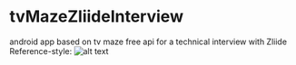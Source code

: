 # tvMazeZliideInterview
android app based on tv maze free api for a technical interview with Zliide
Reference-style: 
![alt text][logo]

[logo]: https://github.com/hajjiF/tvMazeZliideInterview/blob/master/preview.gif "preview gif"
